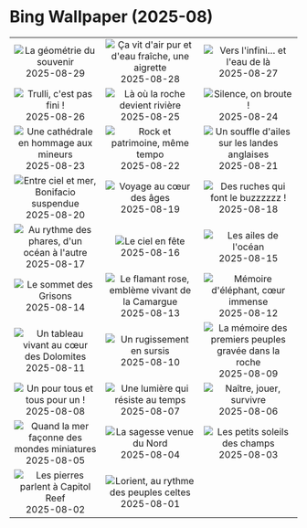# Bing Wallpaper (2025-08)

|  |  |  |
|:---:|:---:|:---:|
| ![](https://www.bing.com/th?id=OHR.PlazaMayor_FR-FR2388557183_400x240.jpg "La géométrie du souvenir") 2025-08-29 | ![](https://www.bing.com/th?id=OHR.WhiteEgret_FR-FR1372532221_400x240.jpg "Ça vit d'air pur et d'eau fraîche, une aigrette") 2025-08-28 | ![](https://www.bing.com/th?id=OHR.FaroeLake_FR-FR9783963301_400x240.jpg "Vers l'infini… et l'eau de là") 2025-08-27 |
| ![](https://www.bing.com/th?id=OHR.TrulliHouses_FR-FR8920368293_400x240.jpg "Trulli, c'est pas fini !") 2025-08-26 | ![](https://www.bing.com/th?id=OHR.YellowstoneRiver_FR-FR8460083088_400x240.jpg "Là où la roche devient rivière") 2025-08-25 | ![](https://www.bing.com/th?id=OHR.CervusDama_FR-FR7245916785_400x240.jpg "Silence, on broute !") 2025-08-24 |
| ![](https://www.bing.com/th?id=OHR.SaintBarbaras_FR-FR4490815569_400x240.jpg "Une cathédrale en hommage aux mineurs") 2025-08-23 | ![](https://www.bing.com/th?id=OHR.RockSeine_FR-FR5220728990_400x240.jpg "Rock et patrimoine, même tempo") 2025-08-22 | ![](https://www.bing.com/th?id=OHR.WheatearBird_FR-FR6118377367_400x240.jpg "Un souffle d'ailes sur les landes anglaises") 2025-08-21 |
| ![](https://www.bing.com/th?id=OHR.CitadelBonifacio_FR-FR5988147766_400x240.jpg "Entre ciel et mer, Bonifacio suspendue") 2025-08-20 | ![](https://www.bing.com/th?id=OHR.GipuzcoaSummer_FR-FR5838334376_400x240.jpg "Voyage au cœur des âges") 2025-08-19 | ![](https://www.bing.com/th?id=OHR.ColorfulBeehives_FR-FR5685260580_400x240.jpg "Des ruches qui font le buzzzzzz !") 2025-08-18 |
| ![](https://www.bing.com/th?id=OHR.LyngvigLighthouse_FR-FR5388600592_400x240.jpg "Au rythme des phares, d'un océan à l'autre") 2025-08-17 | ![](https://www.bing.com/th?id=OHR.KiteFrejus_FR-FR4833953629_400x240.jpg "Le ciel en fête") 2025-08-16 | ![](https://www.bing.com/th?id=OHR.SpottedEagleRay_FR-FR5066753247_400x240.jpg "Les ailes de l'océan") 2025-08-15 |
| ![](https://www.bing.com/th?id=OHR.PizNairPeak_FR-FR5851853861_400x240.jpg "Le sommet des Grisons") 2025-08-14 | ![](https://www.bing.com/th?id=OHR.Flamingos_FR-FR9616625186_400x240.jpg "Le flamant rose, emblème vivant de la Camargue") 2025-08-13 | ![](https://www.bing.com/th?id=OHR.KenyaElephants_FR-FR5329216904_400x240.jpg "Mémoire d'éléphant, cœur immense") 2025-08-12 |
| ![](https://www.bing.com/th?id=OHR.SantaMaddalena_FR-FR5142947664_400x240.jpg "Un tableau vivant au cœur des Dolomites") 2025-08-11 | ![](https://www.bing.com/th?id=OHR.LionessKenya_FR-FR4950254472_400x240.jpg "Un rugissement en sursis") 2025-08-10 | ![](https://www.bing.com/th?id=OHR.MaoriRock_FR-FR6352219710_400x240.jpg "La mémoire des premiers peuples gravée dans la roche") 2025-08-09 |
| ![](https://www.bing.com/th?id=OHR.IguazuArgentina_FR-FR7785878187_400x240.jpg "Un pour tous et tous pour un !") 2025-08-08 | ![](https://www.bing.com/th?id=OHR.GasparillaLight_FR-FR2514071877_400x240.jpg "Une lumière qui résiste au temps") 2025-08-07 | ![](https://www.bing.com/th?id=OHR.BabyLemur_FR-FR2344999545_400x240.jpg "Naître, jouer, survivre") 2025-08-06 |
| ![](https://www.bing.com/th?id=OHR.CaliforniaTidepool_FR-FR1277403036_400x240.jpg "Quand la mer façonne des mondes miniatures") 2025-08-05 | ![](https://www.bing.com/th?id=OHR.LaplandOwl_FR-FR0808851184_400x240.jpg "La sagesse venue du Nord") 2025-08-04 | ![](https://www.bing.com/th?id=OHR.HappySunflower_FR-FR0643817668_400x240.jpg "Les petits soleils des champs") 2025-08-03 |
| ![](https://www.bing.com/th?id=OHR.FruitaPetroglyphs_FR-FR1575375079_400x240.jpg "Les pierres parlent à Capitol Reef") 2025-08-02 | ![](https://www.bing.com/th?id=OHR.LorientCeltic_FR-FR1271228559_400x240.jpg "Lorient, au rythme des peuples celtes") 2025-08-01 |  |
